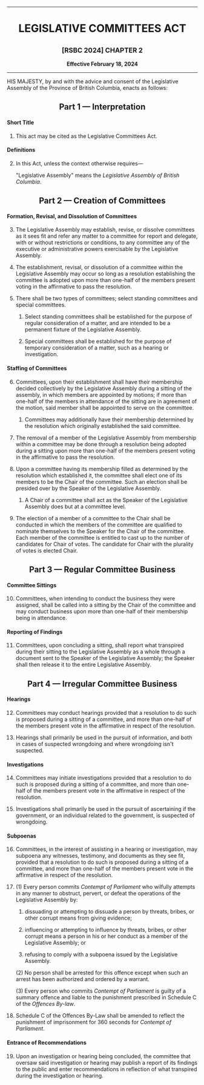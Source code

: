 <div align="center">

<hr/>

<h1>LEGISLATIVE COMMITTEES ACT</h1>

<h2><small>[RSBC 2024] CHAPTER 2</small></h2>

**Effective February 18, 2024**

<hr/>

</div>

HIS MAJESTY, by and with the advice and consent of the Legislative Assembly of the Province of British Columbia, enacts as follows:

<div align="center">
<h2>Part 1 — Interpretation</h2>
</div>

#### Short Title

1. This act may be cited as the Legislative Committees Act.

#### Definitions

2. In this Act, unless the context otherwise requires—

   "Legislative Assembly" means the *Legislative Assembly of British Columbia*.

<div align="center">
<h2>Part 2 — Creation of Committees</h2>
</div>

#### Formation, Revisal, and Dissolution of Committees

3. The Legislative Assembly may establish, revise, or dissolve committees as it sees fit and refer any matter to a committee for report and delegate, with or without restrictions or conditions, to any committee any of the executive or administrative powers exercisable by the Legislative Assembly.

4. The establishment, revisal, or dissolution of a committee within the Legislative Assembly may occur so long as a resolution establishing the committee is adopted upon more than one-half of the members present voting in the affirmative to pass the resolution.

5. There shall be two types of committees; select standing committees and special committees.

   1. Select standing committees shall be established for the purpose of regular consideration of a matter, and are intended to be a permanent fixture of the Legislative Assembly.

   2. Special committees shall be established for the purpose of temporary consideration of a matter, such as a hearing or investigation.

#### Staffing of Committees

6. Committees, upon their establishment shall have their membership decided collectively by the Legislative Assembly during a sitting of the assembly, in which members are appointed by motions; if more than one-half of the members in attendance of the sitting are in agreement of the motion, said member shall be appointed to serve on the committee.

   1. Committees may additionally have their membership determined by the resolution which originally established the said committee.

7. The removal of a member of the Legislative Assembly from membership within a committee may be done through a resolution being adopted during a sitting upon more than one-half of the members present voting in the affirmative to pass the resolution.

8. Upon a committee having its membership filled as determined by the resolution which established it, the committee shall elect one of its members to be the Chair of the committee. Such an election shall be presided over by the Speaker of the Legislative Assembly.

   1. A Chair of a committee shall act as the Speaker of the Legislative Assembly does but at a committee level.

9. The election of a member of a committee to the Chair shall be conducted in which the members of the committee are qualified to nominate themselves to the Speaker for the Chair of the committee. Each member of the committee is entitled to cast up to the number of candidates for Chair of votes. The candidate for Chair with the plurality of votes is elected Chair.

<div align="center">
<h2>Part 3 — Regular Committee Business</h2>
</div>

#### Committee Sittings

10. Committees, when intending to conduct the business they were assigned, shall be called into a sitting by the Chair of the committee and may conduct business upon more than one-half of their membership being in attendance.

#### Reporting of Findings

11. Committees, upon concluding a sitting, shall report what transpired during their sitting to the Legislative Assembly as a whole through a document sent to the Speaker of the Legislative Assembly; the Speaker shall then release it to the entire Legislative Assembly.

<div align="center">
<h2>Part 4 — Irregular Committee Business</h2>
</div>

#### Hearings

12. Committees may conduct hearings provided that a resolution to do such is proposed during a sitting of a committee, and more than one-half of the members present vote in the affirmative in respect of the resolution.

13. Hearings shall primarily be used in the pursuit of information, and both in cases of suspected wrongdoing and where wrongdoing isn't suspected.

#### Investigations

14. Committees may initiate investigations provided that a resolution to do such is proposed during a sitting of a committee, and more than one-half of the members present vote in the affirmative in respect of the resolution.

15. Investigations shall primarily be used in the pursuit of ascertaining if the government, or an individual related to the government, is suspected of wrongdoing.

#### Subpoenas

16. Committees, in the interest of assisting in a hearing or investigation, may subpoena any witnesses, testimony, and documents as they see fit, provided that a resolution to do such is proposed during a sitting of a committee, and more than one-half of the members present vote in the affirmative in respect of the resolution.

17. (1) Every person commits *Contempt of Parliament* who wilfully attempts in any manner to obstruct, pervert, or defeat the operations of the Legislative Assembly by:

      1. dissuading or attempting to dissuade a person by threats, bribes, or other corrupt means from giving evidence;

      2. influencing or attempting to influence by threats, bribes, or other corrupt means a person in his or her conduct as a member of the Legislative Assembly; or

      3. refusing to comply with a subpoena issued by the Legislative Assembly.

      (2) No person shall be arrested for this offence except when such an arrest has been authorized and ordered by a warrant.

      (3) Every person who commits *Contempt of Parliament* is guilty of a summary offence and liable to the punishment prescribed in Schedule C of the *Offences By-law*.

18. Schedule C of the Offences By-Law shall be amended to reflect the punishment of imprisonment for 360 seconds for *Contempt of Parliament*.

#### Entrance of Recommendations

19. Upon an investigation or hearing being concluded, the committee that oversaw said investigation or hearing may publish a report of its findings to the public and enter recommendations in reflection of what transpired during the investigation or hearing.
